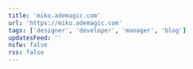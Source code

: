```yaml
---
title: 'miko.ademagic.com'
url: 'https://miko.ademagic.com'
tags: ['designer', 'developer', 'manager', 'blog']
updatesFeed: ''
nsfw: false
rss: false
---
```

